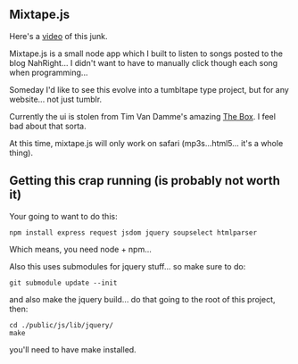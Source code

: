 Mixtape.js
----------

Here's a [video](http://www.youtube.com/watch?v=0orBMjJw3Vk) of this junk.

Mixtape.js is a small node app which I built to listen to songs posted to the blog NahRight... I didn't want to have to manually click though each song when programming...    

Someday I'd like to see this evolve into a tumbltape type project, but for any website... not just tumblr.    

Currently the ui is stolen from Tim Van Damme's amazing [The Box](http://thebox.maxvoltar.com/). I feel bad about that sorta.    

At this time, mixtape.js will only work on safari (mp3s...html5... it's a whole thing).   



Getting this crap running (is probably not worth it)
----------------------------------------------------

Your going to want to do this:    

    npm install express request jsdom jquery soupselect htmlparser

Which means, you need node + npm...

Also this uses submodules for jquery stuff... so make sure to do:
    
    git submodule update --init

and also make the jquery build... do that going to the root of this project, then:

    cd ./public/js/lib/jquery/
    make

you'll need to have make installed.

